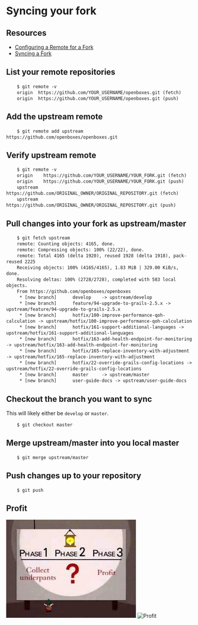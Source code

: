 
# Syncing your fork

## Resources

* [Configuring a Remote for a Fork](https://help.github.com/articles/configuring-a-remote-for-a-fork/)
* [Syncing a Fork](https://help.github.com/articles/syncing-a-fork/)

## List your remote repositories

        $ git remote -v
        origin  https://github.com/YOUR_USERNAME/openboxes.git (fetch)
        origin  https://github.com/YOUR_USERNAME/openboxes.git (push)
        
## Add the upstream remote 

        $ git remote add upstream https://github.com/openboxes/openboxes.git
               
## Verify upstream remote

        $ git remote -v
        origin    https://github.com/YOUR_USERNAME/YOUR_FORK.git (fetch)
        origin    https://github.com/YOUR_USERNAME/YOUR_FORK.git (push)
        upstream  https://github.com/ORIGINAL_OWNER/ORIGINAL_REPOSITORY.git (fetch)
        upstream  https://github.com/ORIGINAL_OWNER/ORIGINAL_REPOSITORY.git (push)
        
## Pull changes into your fork as upstream/master

        $ git fetch upstream
        remote: Counting objects: 4165, done.
        remote: Compressing objects: 100% (22/22), done.
        remote: Total 4165 (delta 1920), reused 1928 (delta 1918), pack-reused 2225
        Receiving objects: 100% (4165/4165), 1.83 MiB | 329.00 KiB/s, done.
        Resolving deltas: 100% (2728/2728), completed with 583 local objects.
        From https://github.com/openboxes/openboxes
         * [new branch]      develop    -> upstream/develop
         * [new branch]      feature/94-upgrade-to-grails-2.5.x -> upstream/feature/94-upgrade-to-grails-2.5.x
         * [new branch]      hotfix/100-improve-performance-qoh-calculation -> upstream/hotfix/100-improve-performance-qoh-calculation
         * [new branch]      hotfix/161-support-additional-languages -> upstream/hotfix/161-support-additional-languages
         * [new branch]      hotfix/163-add-health-endpoint-for-monitoring -> upstream/hotfix/163-add-health-endpoint-for-monitoring
         * [new branch]      hotfix/165-replace-inventory-with-adjustment -> upstream/hotfix/165-replace-inventory-with-adjustment
         * [new branch]      hotfix/22-override-grails-config-locations -> upstream/hotfix/22-override-grails-config-locations
         * [new branch]      master     -> upstream/master
         * [new branch]      user-guide-docs -> upstream/user-guide-docs

## Checkout the branch you want to sync 
This will likely either be `develop` or `master`. 
        
        $ git checkout master
        
## Merge upstream/master into you local master
        
        $ git merge upstream/master

## Push changes up to your repository
        
        $ git push
        
## Profit

![Profit](../img/profit.jpg)
![Profit](img/profit.jpg)
